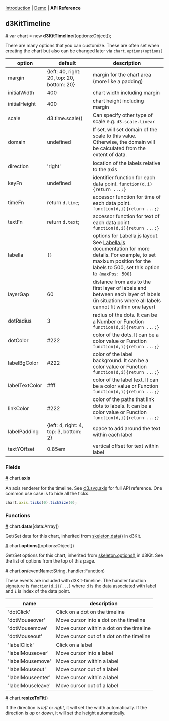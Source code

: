 [Introduction](https://github.com/kristw/d3kit-timeline) |
[Demo](http://kristw.github.io/d3kit-timeline) |
**API Reference**

## d3KitTimeline

<a name="constructor" href="#constructor">#</a> var chart = new **d3KitTimeline**([options:Object]);

There are many options that you can customize. These are often set when creating the chart but also can be changed later via ```chart.options(options)```

| option  | default | description |
| ------- | ------- | ----------- |
| margin  | {left: 40, right: 20, top: 20, bottom: 20} | margin for the chart area (more like a padding) |
| initialWidth | 400 | chart width including margin |
| initialHeight | 400 | chart height including margin |
| scale | d3.time.scale() | Can specify other type of scale e.g. ```d3.scale.linear``` |
| domain | undefined | If set, will set domain of the scale to this value. Otherwise, the domain will be calculated from the extent of data. |
| direction | 'right' | location of the labels relative to the axis |
| keyFn | undefined | identifier function for each data point. ```function(d,i){return ...;}```|
| timeFn | return ```d.time```; | accessor function for time of each data point. ```function(d,i){return ...;}```|
| textFn | return ```d.text```; | accessor function for text of each data point. ```function(d,i){return ...;}```|
| labella | ```{}``` | options for Labella.js layout. See [Labella.js](https://github.com/twitter/labella.js/blob/master/docs/Force.md#constructor) documentation for more details. For example, to set maxixum position for the labels to 500, set this option to ```{maxPos: 500}``` |
| layerGap | 60 | distance from axis to the first layer of labels and between each layer of labels (in situations where all labels cannot fit within one layer) |
| dotRadius | 3 | radius of the dots. It can be a Number or Function ```function(d,i){return ...;}``` |
| dotColor | #222 | color of the dots. It can be a color value or Function ```function(d,i){return ...;}``` |
| labelBgColor | #222 | color of the label background. It can be a color value or Function ```function(d,i){return ...;}``` |
| labelTextColor | #fff | color of the label text. It can be a color value or Function ```function(d,i){return ...;}``` |
| linkColor | #222 | color of the paths that link dots to labels. It can be a color value or Function ```function(d,i){return ...;}``` |
| labelPadding | {left: 4, right: 4, top: 3, bottom: 2} | space to add around the text within each label |
| textYOffset | 0.85em | vertical offset for text within label |

### Fields

<a name="axis" href="#axis">#</a> chart.**axis**

An axis renderer for the timeline. See [d3.svg.axis](https://github.com/mbostock/d3/wiki/SVG-Axes) for full API reference. One common use case is to hide all the ticks.

```javascript
chart.axis.ticks(0).tickSize(0);
```

### Functions

<a name="data" href="#data">#</a> chart.**data**([data:Array])

Get/Set data for this chart, inherited from [skeleton.data()](https://github.com/twitter/d3kit/wiki/Skeleton#data) in d3Kit.

<a name="options" href="#options">#</a> chart.**options**([options:Object])

Get/Set options for this chart, inherited from [skeleton.options()](https://github.com/twitter/d3kit/wiki/Skeleton#options) in d3Kit. See the list of options from the top of this page.

<a name="on" href="#on">#</a> chart.**on**(eventName:String, handler:Function)

These events are included with d3Kit-timeline. The handler function signature is ```function(d,i){...}``` where ```d``` is the data associated with label and ```i``` is index of the data point.

| name | description |
| ---- | ----------- |
| 'dotClick' | Click on a dot on the timeline |
| 'dotMouseover' | Move cursor into a dot on the timeline |
| 'dotMousemove' | Move cursor within a dot on the timeline |
| 'dotMouseout' | Move cursor out of a dot on the timeline |
| 'labelClick' | Click on a label |
| 'labelMouseover' | Move cursor into a label |
| 'labelMousemove' | Move cursor within a label |
| 'labelMouseout' | Move cursor out of a label |
| 'labelMouseenter' | Move cursor within a label |
| 'labelMouseleave' | Move cursor out of a label |

<a name="resizeToFit" href="#resizeToFit">#</a> chart.**resizeToFit**()

If the direction is *left* or *right*, it will set the width automatically. If the direction is *up* or *down*, it will set the height automatically.
